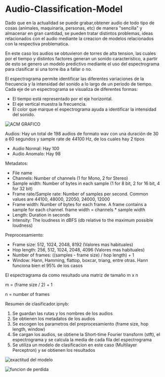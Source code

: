 # Audio-Classification-Model

Dado que en la actualidad se puede grabar,obtener audio de todo tipo de cosas (animales, maquinaria, personas, etc) de manera "sencilla" y almacenar en gran cantidad, se pueden tratar distintos problemas, ideas relacionados con el audio mediante la creacion de modelos relacionados con la respectiva problematica.

En este caso los audios se obtuvieron de torres de alta tension, las cuales por el tiempo y distintos factores generan un sonido caracteristico, a partir de esto se genero un modelo predictivo mediante el uso del espectrograma para clasificar si una torre iba a fallar o no.

El espectrograma permite identificar las diferentes variaciones de la frecuencia y la intensidad del sonido a lo largo de un periodo de tiempo.
Cada eje de un espectrograma se visualiza de diferentes formas:

- El tiempo está representado por el eje horizontal.
- El eje vertical muestra la frecuencia.
- El color que marque el espectrograma ayuda a identificar la intensidad del sonido.


![ACM GRAFICO](https://user-images.githubusercontent.com/118764182/208528333-e0eddadf-9b58-4ca0-be3c-265724144fea.png)


Audios: Hay un total de 198 audios de formato wav con una duración de 30 a 60 segundos y sample rate de 44100 Hz, de los cuales hay 2 tipos

- Audio Normal: Hay 100
- Audio Anomalo: Hay 98

Metadatos:

- File name
- Channels: Number of channels (1 for Mono, 2 for Stereo)
- Sample width: Number of bytes in each sample (1 for 8 bit, 2 for 16 bit, 4 for 32 bit)
- Frame rate/Sample rate: Number of samples per second. Common values are 44100, 48000, 22050, 24000, 12000
- Frame width: Number of bytes for each frame. A frame contains a sample for each channel. frame width = channels * sample width
- Length: Duration in seconds
- Intensity: The loudness in dBFS (db relative to the maximum possible loudness)

Preprocesamiento:

- Frame size: 512, 1024, 2048, 8192 (Valores mas habituales) 
- Hop length: 256, 512, 1024, 2048, 4096 (Valores mas habituales)
- Number of frames: ((samples - frame size) / hop length) + 1
- Window: Hann, Hamming, flattop, boxcar, triang, entre otras. Hann funciona bien el 95% de los casos

El espectragrama da como resultado una matriz de tamaño m x n

m = (frame size / 2) + 1

n = number of frames

Resumen de clasificador.ipnyb:

1) Se guardan las rutas  y los nombres de los audios
2) Se obtienen los metadatos de los audios
3) Se escogen los parametros del preprocesamiento (frame size, hop length, window)
4) Se cargan los audios, se obtiene la Short-time Fourier transform (stft), el espectrograma y se calcula la media de cada fila del espectrograma
5) Se utiliza un modelo de clasificacion en este caso (Multilayer Perceptron) y se obtienen los resultados

![exactitud del modelo](https://user-images.githubusercontent.com/118764182/209143928-696160f8-9b2b-4ac3-8ab3-b94d17ed530e.jpg)

![funcion de perdida](https://user-images.githubusercontent.com/118764182/209144055-e0eae499-5108-4e42-aefa-fb1ef0a04bdf.jpg)



